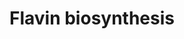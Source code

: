 ---
authors:
- Anwesha
- Eweitz
description: This event has been computationally inferred from an event that has been
  demonstrated in another species.<p>The inference is based on Ensembl Compara orthology
  projection. Briefly, reactions for which all involved PhysicalEntities (in input,
  output and catalyst) have a mapped ortholog or paralog are inferred to the other
  species. High-level events are also inferred for these events to allow for easier
  navigation.<p>Details of projection methods and parameters may be found <a href="/projection.html">here.</a><p>  Source:[http://plantreactome.gramene.org/
  Plant Reactome].
last-edited: 2021-05-26
organisms:
- Arabidopsis thaliana
redirect_from:
- /index.php/Pathway:WP3069
- /instance/WP3069
schema-jsonld:
- '@context': https://schema.org/
  '@id': https://wikipathways.github.io/pathways/WP3069.html
  '@type': Dataset
  creator:
    '@type': Organization
    name: WikiPathways
  description: This event has been computationally inferred from an event that has
    been demonstrated in another species.<p>The inference is based on Ensembl Compara
    orthology projection. Briefly, reactions for which all involved PhysicalEntities
    (in input, output and catalyst) have a mapped ortholog or paralog are inferred
    to the other species. High-level events are also inferred for these events to
    allow for easier navigation.<p>Details of projection methods and parameters may
    be found <a href="/projection.html">here.</a><p>  Source:[http://plantreactome.gramene.org/
    Plant Reactome].
  keywords:
  - 5'-phosphate
  - NADPH
  - 5-amino-6-ribitylamino-2,4(1H,3H)-pyrimidinedione
  - ADP
  - AT4G20960
  - H2O
  - riboflavin kinase
  - Homologues of FAD
  - H+
  - NADP+
  - AT2G44050
  - FAD
  - (LOC_OS03G58710.1)
  - PPi
  - FMN
  - NH3
  - RIB
  - 'synthetase '
  - 2,5-diamino-6-(ribosylamino)-4-(3H)-pyrimidinone
  - 5-amino-6-(5'-phosphoribosylamino)uracil
  - 6,7-dimethyl-8-(1-D-ribityl)lumazine
  - ATP
  - 5-amino-6-(5'-phosphoribitylamino)uracil
  license: CC0
  name: Flavin biosynthesis
seo: CreativeWork
title: Flavin biosynthesis
wpid: WP3069
---